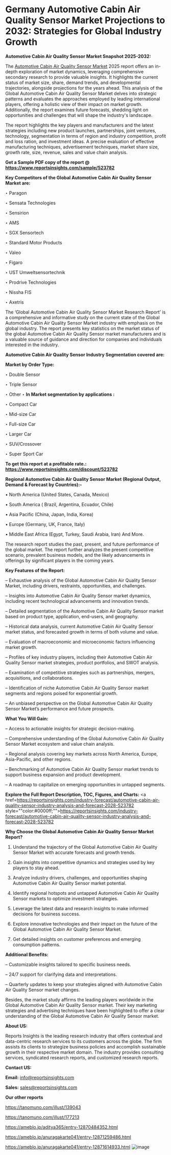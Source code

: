 # Germany Automotive Cabin Air Quality Sensor Market Projections to 2032: Strategies for Global Industry Growth

<strong>Automotive Cabin Air Quality Sensor Market Snapshot 2025-2032:</strong>

The <a href=https://www.reportsinsights.com/sample/523782>Automotive Cabin Air Quality Sensor Market</a> 2025 report offers an in-depth exploration of market dynamics, leveraging comprehensive secondary research to provide valuable insights. It highlights the current status of market size, share, demand trends, and developmental trajectories, alongside projections for the years ahead. This analysis of the Global Automotive Cabin Air Quality Sensor Market delves into strategic patterns and evaluates the approaches employed by leading international players, offering a holistic view of their impact on market growth. Additionally, the report examines future forecasts, shedding light on opportunities and challenges that will shape the industry's landscape.

The report highlights the key players and manufacturers and the latest strategies including new product launches, partnerships, joint ventures, technology, segmentation in terms of region and industry competition, profit and loss ration, and investment ideas. A precise evaluation of effective manufacturing techniques, advertisement techniques, market share size, growth rate, size, revenue, sales and value chain analysis.

<strong>Get a Sample PDF copy of the report @ <a href=https://www.reportsinsights.com/sample/523782 style=color:#0000ff;>https://www.reportsinsights.com/sample/523782</a></strong>

<strong>Key Competitors of the Global Automotive Cabin Air Quality Sensor Market are:</strong>

‣ Paragon

‣ Sensata Technologies

‣ Sensirion

‣ AMS

‣ SGX Sensortech

‣ Standard Motor Products

‣ Valeo

‣ Figaro

‣ UST Umweltsensortechnik

‣ Prodrive Technologies

‣ Nissha FIS

‣ Axetris

The ‘Global Automotive Cabin Air Quality Sensor Market Research Report’ is a comprehensive and informative study on the current state of the Global Automotive Cabin Air Quality Sensor Market industry with emphasis on the global industry. The report presents key statistics on the market status of the global Automotive Cabin Air Quality Sensor market manufacturers and is a valuable source of guidance and direction for companies and individuals interested in the industry.

<strong>Automotive Cabin Air Quality Sensor Industry Segmentation covered are:</strong>

<strong>Market by Order Type: </strong>

‣ Double Sensor

‣ Triple Sensor

‣ Other
‣ 
<strong>In Market segmentation by applications :</strong>

‣ Compact Car

‣ Mid-size Car

‣ Full-size Car

‣ Larger Car

‣ SUV/Crossover

‣ Super Sport Car

<strong>To get this report at a profitable rate.: <a href=https://www.reportsinsights.com/discount/523782 style=color:#0000ff;>https://www.reportsinsights.com/discount/523782</a></strong>

<strong>Regional Automotive Cabin Air Quality Sensor Market (Regional Output, Demand &amp; Forecast by Countries):-</strong>

• North America (United States, Canada, Mexico)

• South America ( Brazil, Argentina, Ecuador, Chile)

• Asia Pacific (China, Japan, India, Korea)

• Europe (Germany, UK, France, Italy)

• Middle East Africa (Egypt, Turkey, Saudi Arabia, Iran) And More.

The research report studies the past, present, and future performance of the global market. The report further analyzes the present competitive scenario, prevalent business models, and the likely advancements in offerings by significant players in the coming years.

<strong>Key Features of the Report:</strong>

– Exhaustive analysis of the Global Automotive Cabin Air Quality Sensor Market, including drivers, restraints, opportunities, and challenges.

– Insights into Automotive Cabin Air Quality Sensor market dynamics, including recent technological advancements and innovation trends.

– Detailed segmentation of the Automotive Cabin Air Quality Sensor market based on product type, application, end-users, and geography.

– Historical data analysis, current Automotive Cabin Air Quality Sensor market status, and forecasted growth in terms of both volume and value.

– Evaluation of macroeconomic and microeconomic factors influencing market growth.

– Profiles of key industry players, including their Automotive Cabin Air Quality Sensor market strategies, product portfolios, and SWOT analysis.

– Examination of competitive strategies such as partnerships, mergers, acquisitions, and collaborations.

– Identification of niche Automotive Cabin Air Quality Sensor market segments and regions poised for exponential growth.

– An unbiased perspective on the Global Automotive Cabin Air Quality Sensor Market’s performance and future prospects.

<strong>What You Will Gain:</strong>

– Access to actionable insights for strategic decision-making.

– Comprehensive understanding of the Global Automotive Cabin Air Quality Sensor Market ecosystem and value chain analysis.

– Regional analysis covering key markets across North America, Europe, Asia-Pacific, and other regions.

– Benchmarking of Automotive Cabin Air Quality Sensor market trends to support business expansion and product development.

– A roadmap to capitalize on emerging opportunities in untapped segments.

<strong>Explore the Full Report Description, TOC, Figures, and Charts:</strong>
<a href=https://reportsinsights.com/industry-forecast/automotive-cabin-air-quality-sensor-industry-analysis-and-forecast-2028-523782 style=""color:#0000ff;"">https://reportsinsights.com/industry-forecast/automotive-cabin-air-quality-sensor-industry-analysis-and-forecast-2028-523782</a>

<strong>Why Choose the Global Automotive Cabin Air Quality Sensor Market Report?</strong>

1. Understand the trajectory of the Global Automotive Cabin Air Quality Sensor Market with accurate forecasts and growth trends.

2. Gain insights into competitive dynamics and strategies used by key players to stay ahead.

3. Analyze industry drivers, challenges, and opportunities shaping Automotive Cabin Air Quality Sensor market potential.

4. Identify regional hotspots and untapped Automotive Cabin Air Quality Sensor markets to optimize investment strategies.

5. Leverage the latest data and research insights to make informed decisions for business success.

6. Explore innovative technologies and their impact on the future of the Global Automotive Cabin Air Quality Sensor Market.

7. Get detailed insights on customer preferences and emerging consumption patterns.

<strong>Additional Benefits:</strong>

– Customizable insights tailored to specific business needs.

– 24/7 support for clarifying data and interpretations.

– Quarterly updates to keep your strategies aligned with Automotive Cabin Air Quality Sensor market changes.

Besides, the market study affirms the leading players worldwide in the Global Automotive Cabin Air Quality Sensor market. Their key marketing strategies and advertising techniques have been highlighted to offer a clear understanding of the Global Automotive Cabin Air Quality Sensor market.

<strong><strong>About US</strong>:</strong>

Reports Insights is the leading research industry that offers contextual and data-centric research services to its customers across the globe. The firm assists its clients to strategize business policies and accomplish sustainable growth in their respective market domain. The industry provides consulting services, syndicated research reports, and customized research reports.

<strong>Contact US:</strong>

<p class=><b>Email:</b> <a href=mailto:info@reportsinsights.com>info@reportsinsights.com</a></p>
<p class=><b>Sales:</b> <a href=mailto:sales@reportsinsights.com>sales@reportsinsights.com</a></p>

<strong>Our other reports</strong>

<a href=https://tanomuno.com/illust/139043>https://tanomuno.com/illust/139043</a>

<a href=https://tanomuno.com/illust/177213>https://tanomuno.com/illust/177213</a>

<a href=https://ameblo.jp/aditya365/entry-12870484352.html>https://ameblo.jp/aditya365/entry-12870484352.html</a>

<a href=https://ameblo.jp/anuragakarte041/entry-12871259486.html>https://ameblo.jp/anuragakarte041/entry-12871259486.html</a>

<a href=https://ameblo.jp/anuragakarte041/entry-12871614933.html>https://ameblo.jp/anuragakarte041/entry-12871614933.html</a>
![image](https://github.com/user-attachments/assets/7db5c1ad-1b8d-4a9d-887b-e4887484b9ce)
